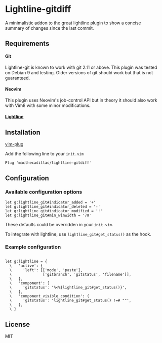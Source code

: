 # Lightline-gitdiff

A minimalistic addon to the great lightline plugin to show a concise summary of
changes since the last commit.

## Requirements

#### Git

Lightline-git is known to work with git 2.11 or above. This plugin was tested on
Debian 9 and testing. Older versions of git should work but that is not
guaranteed.

#### Neovim

This plugin uses Neovim's job-control API but in theory it should also work with
Vim8 with some minor modifications.

#### [Lightline](https://github.com/itchyny/lightline.vim)

## Installation

[vim-plug](https://github.com/junegunn/vim-plug)

Add the following line to your `init.vim`

```vim
Plug 'macthecadillac/lightline-gitdiff'
```

## Configuration

### Available configuration options

```vim
let g:lightline_git#indicator_added = '+'
let g:lightline_git#indicator_deleted = '-'
let g:lightline_git#indicator_modified = '!'
let g:lightline_git#min_winwidth = '70'
```

These defaults could be overridden in your `init.vim`.

To integrate with lightline, use `lightline_git#get_status()` as the hook.

### Example configuration

```vim

let g:lightline = {
  \   'active': {
  \     'left': [['mode', 'paste'],
  \              ['gitbranch', 'gitstatus', 'filename']],
  \   },
  \   'component': {
  \     'gitstatus': '%<%{lightline_git#get_status()}',
  \   },
  \   'component_visible_condition': {
  \     'gitstatus': 'lightline_git#get_status() !=# ""',
  \   },
  \ }

```

## License

MIT
